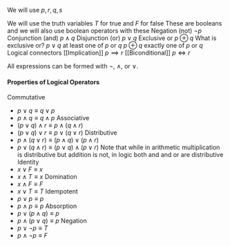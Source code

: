We will use $p,r,q, s$

We will use the truth variables $T$ for true and $F$ for false
These are booleans and we will also use boolean operators with these
Negation (not)
	$\neg p$
Conjunction (and)
	$p\land q$
Disjunction (or)
	$p\lor q$
Exclusive or
	$p\oplus q$
What is exclusive or?
	$p\lor q$ at least one of $p$ or $q$
	$p\oplus q$ exactly one of $p$ or $q$
Logical connectors
	[[Implication]]
		$p\implies r$
	[[Biconditional]]
		$p\iff r$

All expressions can be formed with $\neg$, $\land$, or $\lor$.

#### Properties of Logical Operators

Commutative
- $p\lor q\equiv q\lor p$
- $p\land q \equiv q\land p$ 
Associative
- $(p\lor q)\land r\equiv p\land(q\land r)$
- $(p\lor q)\lor r\equiv p\lor(q\lor r)$
Distributive
- $p\land(q\lor r)\equiv(p\land q)\lor(p\land r)$
- $p\lor(q\land r)\equiv(p\lor q)\land(p\lor r)$
	Note that while in arithmetic multiplication is distributive but addition is not, in logic both and and or are distributive
Identity
- $x\lor F\equiv x$
- $x\land T\equiv x$
Domination
- $x\land F\equiv F$
- $x\lor T\equiv T$
Idempotent
- $p\lor p\equiv p$
- $p\land p\equiv p$
Absorption
- $p\lor(p\land q)\equiv p$
- $p\land(p\lor q)\equiv p$
Negation
- $p\lor \neg p\equiv T$
- $p\land \neg p\equiv F$
